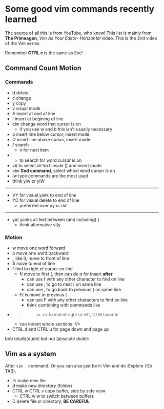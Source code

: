 # Some good vim commands recently learned

The source of all this is from YouTube, who knew! This list is mainly from **The Primeagen**, *Vim As Your Editor- Horizontal* video. This is the 2nd video of the Vim series.

Remember **CTRL c** is the same as Esc!

## Command Count Motion

### Commands

- d delete
- c change
- y copy
- v visual mode
- A insert at end of line
- I insert at begining of line
- ciw change word that cursor is on
    - if you use w and b this isn't usually necessary
- o insert line below cursor, insert mode
- O insert line above cursor, insert mode
- / search
    - n for next item
- * to search for word cursor is on
- vi( to select all text inside () and insert mode
- viw **God command**, select whoel word cursor is on
- *iw* type commands are the most used
- think yiw or yiW
----
- VY for visual yank to end of line
- YD for visual delete to end of line
    - preferred over yy or dd
----
- ya( yanks all text between (and including) )
    - think alternative vi(y

### Motion

- w move one word forward
- b move one word backward
- _ like 0, move to front of line
- $ move to end of line
- f find to right of cursor on line
    - f( move to first (, then can do *a* for insert **after**
        - can use f with any other character to find on line
        - can use ; to go to next ( on same line
        - can use , to go back to previous ( on same line
    - F( is move to previous (
        - can use F with any other characters to find on line
        - think combining with commands like 
- >> or << to indent right or left, DTM favorite
    - can indent whole sections: V>
- CTRL d and CTRL u for page down and page up

bob totally(dude) but not (absolute dude):

## Vim as a system

After `vim .` command. Or you can also just be in Vim and do :Explore (:Ex TAB).

- % make new file
- d make new directory (folder)
- CTRL w CTRL v copy buffer, side by side view
    - CTRL w w to switch between buffers
- D delete file or directory, **BE CAREFUL**


